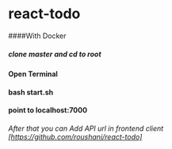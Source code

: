 # react-todo

####With Docker
                
##### clone master and cd to root
#### Open Terminal 
#### bash start.sh
#### point to localhost:7000
###### After that you can Add API url in frontend client [https://github.com/roushanj/react-todo]

